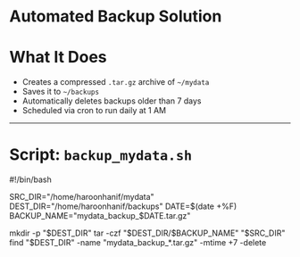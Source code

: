 # Automated Backup Solution

# What It Does

- Creates a compressed `.tar.gz` archive of `~/mydata`
- Saves it to `~/backups`
- Automatically deletes backups older than 7 days
- Scheduled via cron to run daily at 1 AM

---

# Script: `backup_mydata.sh`


#!/bin/bash

SRC_DIR="/home/haroonhanif/mydata"
DEST_DIR="/home/haroonhanif/backups"
DATE=$(date +%F)
BACKUP_NAME="mydata_backup_$DATE.tar.gz"

mkdir -p "$DEST_DIR"
tar -czf "$DEST_DIR/$BACKUP_NAME" "$SRC_DIR"
find "$DEST_DIR" -name "mydata_backup_*.tar.gz" -mtime +7 -delete

